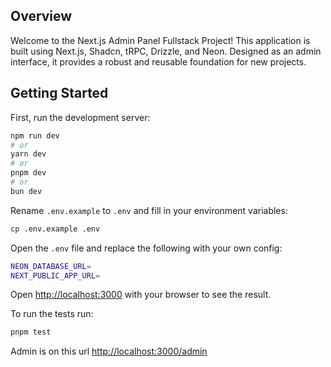 
## Overview
Welcome to the Next.js Admin Panel Fullstack Project! This application is built using Next.js, Shadcn, tRPC, Drizzle, and Neon. Designed as an admin interface, it provides a robust and reusable foundation for new projects.

## Getting Started

First, run the development server:

```bash
npm run dev
# or
yarn dev
# or
pnpm dev
# or
bun dev
```

Rename `.env.example` to `.env` and fill in your environment variables:

   ```bash
   cp .env.example .env
   ```

   Open the `.env` file and replace the following with your own config:

   ```bash
   NEON_DATABASE_URL=
   NEXT_PUBLIC_APP_URL=
   ```

Open [http://localhost:3000](http://localhost:3000) with your browser to see the result. 

To run the tests run:

   ```bash
   pnpm test
   ```

Admin is on this url [http://localhost:3000/admin](http://localhost:3000/admin)
